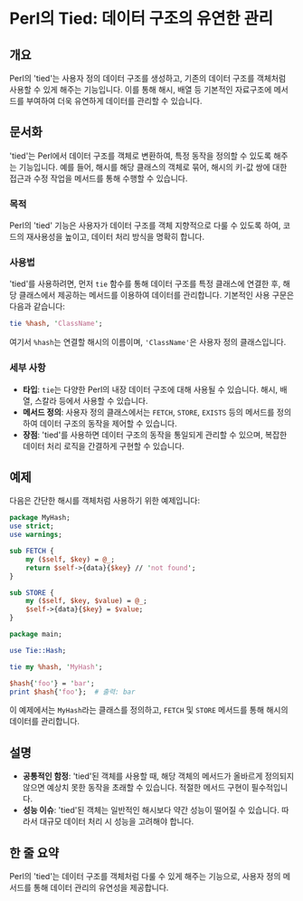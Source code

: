 <!--
Meta Description: # Perl의 Tied: 데이터 구조의 유연한 관리 ## 개요 Perl의 'tied'는 사용자 정의 데이터 구조를 생성하고, 기존의 데이터 구조를 객체처럼 사용할 수 있게 해주는 기능입니다. 이를 통해 해시, 배열 등 기본적인 자료구조에 메서드를 부여하여 더욱 유연하게...
Meta Keywords: 데이터, tied, 있습니다, 구조를, 메서드를
-->

# Perl의 Tied: 데이터 구조의 유연한 관리

## 개요
Perl의 'tied'는 사용자 정의 데이터 구조를 생성하고, 기존의 데이터 구조를 객체처럼 사용할 수 있게 해주는 기능입니다. 이를 통해 해시, 배열 등 기본적인 자료구조에 메서드를 부여하여 더욱 유연하게 데이터를 관리할 수 있습니다.

## 문서화
'tied'는 Perl에서 데이터 구조를 객체로 변환하여, 특정 동작을 정의할 수 있도록 해주는 기능입니다. 예를 들어, 해시를 해당 클래스의 객체로 묶어, 해시의 키-값 쌍에 대한 접근과 수정 작업을 메서드를 통해 수행할 수 있습니다.

### 목적
Perl의 'tied' 기능은 사용자가 데이터 구조를 객체 지향적으로 다룰 수 있도록 하여, 코드의 재사용성을 높이고, 데이터 처리 방식을 명확히 합니다.

### 사용법
'tied'를 사용하려면, 먼저 `tie` 함수를 통해 데이터 구조를 특정 클래스에 연결한 후, 해당 클래스에서 제공하는 메서드를 이용하여 데이터를 관리합니다. 기본적인 사용 구문은 다음과 같습니다:

```perl
tie %hash, 'ClassName';
```

여기서 `%hash`는 연결할 해시의 이름이며, `'ClassName'`은 사용자 정의 클래스입니다.

### 세부 사항
- **타입**: `tie`는 다양한 Perl의 내장 데이터 구조에 대해 사용될 수 있습니다. 해시, 배열, 스칼라 등에서 사용할 수 있습니다.
- **메서드 정의**: 사용자 정의 클래스에서는 `FETCH`, `STORE`, `EXISTS` 등의 메서드를 정의하여 데이터 구조의 동작을 제어할 수 있습니다.
- **장점**: 'tied'를 사용하면 데이터 구조의 동작을 통일되게 관리할 수 있으며, 복잡한 데이터 처리 로직을 간결하게 구현할 수 있습니다.

## 예제
다음은 간단한 해시를 객체처럼 사용하기 위한 예제입니다:

```perl
package MyHash;
use strict;
use warnings;

sub FETCH {
    my ($self, $key) = @_;
    return $self->{data}{$key} // 'not found';
}

sub STORE {
    my ($self, $key, $value) = @_;
    $self->{data}{$key} = $value;
}

package main;

use Tie::Hash;

tie my %hash, 'MyHash';

$hash{'foo'} = 'bar';
print $hash{'foo'};  # 출력: bar
```

이 예제에서는 `MyHash`라는 클래스를 정의하고, `FETCH` 및 `STORE` 메서드를 통해 해시의 데이터를 관리합니다.

## 설명
- **공통적인 함정**: 'tied'된 객체를 사용할 때, 해당 객체의 메서드가 올바르게 정의되지 않으면 예상치 못한 동작을 초래할 수 있습니다. 적절한 메서드 구현이 필수적입니다.
- **성능 이슈**: 'tied'된 객체는 일반적인 해시보다 약간 성능이 떨어질 수 있습니다. 따라서 대규모 데이터 처리 시 성능을 고려해야 합니다.

## 한 줄 요약
Perl의 'tied'는 데이터 구조를 객체처럼 다룰 수 있게 해주는 기능으로, 사용자 정의 메서드를 통해 데이터 관리의 유연성을 제공합니다.